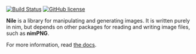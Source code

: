 [![Build Status](https://travis-ci.org/prideout/lava.svg?branch=master)](https://travis-ci.org/prideout/lava)
[![GitHub license](https://img.shields.io/badge/license-MIT-blue.svg)](https://github.com/prideout/clumpy/blob/master/LICENSE)

**Nile** is a library for manipulating and generating images. It is written purely in nim, but
depends on other packages for reading and writing image files, such as **nimPNG**.

For more information, read [the docs]().

<!--

# SEE ALSO

    https://nimble.directory/pkg/nimagg (the AGG library, hand ported from C, seems nice)
    https://nimble.directory/pkg/suffer (looks like a personal project; draws 2D shapes with pure nim and depends on a few C libraries)
    https://nimble.directory/search?query=graphics
    http://rnduja.github.io/2015/10/21/scientific-nim/
    https://narimiran.github.io/2018/05/10/python-numpy-nim.html
    https://github.com/stavenko/nim-glm
    https://github.com/unicredit/neo
    http://entropymine.com/imageworsener/pixelmixing/

# TO BE DONE

    Play with cairo
        let surf = win32_surface_create(dc)
        let cr = surf.create()
        cr.set_line_width(2)
        cr.rectangle(20, 20, 100, 100)
        cr.set_source_rgb(0.6, 0.6, 0.6)
        cr.fill_preserve
        cr.set_source_rgb(0.3, 0.3, 0.3)
        cr.stroke

    Helpers
        clipSegment
        marchSegment

    Infinite Island

    Grid Improvements
        float => float32, int => int32
        use mapIt and applyIt
        templatize the pattern of looping over rows, cols, and having "x y row col", e.g.
            with pixels(grid):
                pixel = pixel + 1.0f - x + y / float(row)

    automate tests
        keep it simple, just check in the PNG files and diff them with a simple nim program

    Grid Improvements
        addBorder (default argument of 1)
        blitFrom
        save / load tiff and/or npy

    Image
        pillow suite of things
        png and jpeg only
        colorspace: linear / srgb
        save takes CLAMP or NORMALIZE

    Remove Canvas from docs
        https://github.com/memononen/nanosvg

    minilight / https://www.keithlantz.net/

    open source & nimble
        "The top level of the package source directory should contain at most one module, "
        "named 'cairo.nim', but a file named 'cairowin32.nim' was found. This will be an error "
        "in the future."

# THE INFINITE ISLAND

    "Always be minifying"

    - In other words, the most recently rendered tile is always between 2x and 4x the viewport size.
    - Magnifying produces pixelation or blurriness
    - Evaluating noise in real time causes peninsulas to morph into islands, etc.
    - We get free AA because we're supersampling
    - If the tile were always bigger than the viewport, we can do fun things with distance fields.

    Strategy:
    - Window is 960x540, Viewport is 960x960 BaseTile (L_f32) and CurrentTile (L_f32) are both 3840x3840.
    - Initial Viewport is 0.375,0.375 through 0.625, 0.625
    - Base layer is a carefully scaled / offset Hermite splat that crosses 0 at about 1/16 (0.0625)
    - Two floating-point tiles: BaseTile (low freq only) and CurrentTile (BaseTile + 3 layers).
    - When zooming, as soon as minification hits the 2x boundary (i.e. when vp extent is >= 0.5)
    - Re-render the CurrentTile (but with only 1 additional layer) at full res using the current vp
    - Normalize CurrentTile pixel values to [-1,+1] but do not offset (0 should not move).
    - Copy CurrentTile to BaseTile.
    - Add 3 noise layers to CurrentTile.
    - Recompute the FocusPoint by marching the FocusRay (.5,.5) to (0.7,-1.0)
    - Reset the Viewport to 0.375,0.375 through 0.625, 0.625

    According to wikipedia, Mandelbrot is an "escape-time" fractal whereas Brownian surfaces are "random
    fractals" because they are generated via stochastic rules. Arbitrary precision libraries like BLAH
    can help.

    Binary Ninja or github cutter

# HOW TO BUILD DOCS

    brew install mkdocs
    pip install mkdocs-material
    mkdocs serve
    mkdocs build -d /tmp/docs
    git checkout gh-pages; rsync /tmp/docs ./

-->